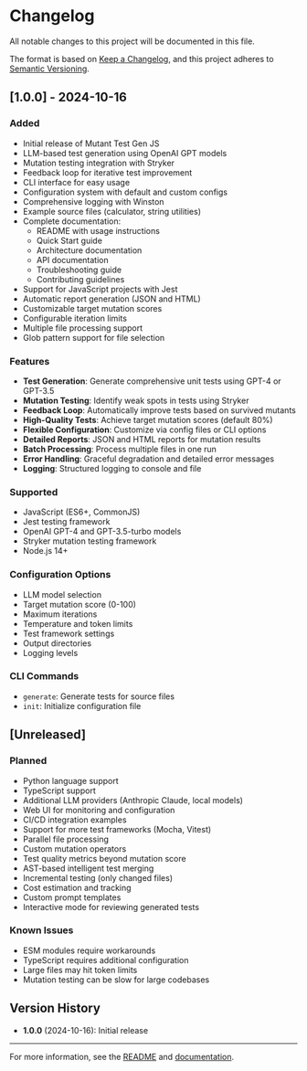 # Changelog

All notable changes to this project will be documented in this file.

The format is based on [Keep a Changelog](https://keepachangelog.com/en/1.0.0/),
and this project adheres to [Semantic Versioning](https://semver.org/spec/v2.0.0.html).

## [1.0.0] - 2024-10-16

### Added

- Initial release of Mutant Test Gen JS
- LLM-based test generation using OpenAI GPT models
- Mutation testing integration with Stryker
- Feedback loop for iterative test improvement
- CLI interface for easy usage
- Configuration system with default and custom configs
- Comprehensive logging with Winston
- Example source files (calculator, string utilities)
- Complete documentation:
  - README with usage instructions
  - Quick Start guide
  - Architecture documentation
  - API documentation
  - Troubleshooting guide
  - Contributing guidelines
- Support for JavaScript projects with Jest
- Automatic report generation (JSON and HTML)
- Customizable target mutation scores
- Configurable iteration limits
- Multiple file processing support
- Glob pattern support for file selection

### Features

- **Test Generation**: Generate comprehensive unit tests using GPT-4 or GPT-3.5
- **Mutation Testing**: Identify weak spots in tests using Stryker
- **Feedback Loop**: Automatically improve tests based on survived mutants
- **High-Quality Tests**: Achieve target mutation scores (default 80%)
- **Flexible Configuration**: Customize via config files or CLI options
- **Detailed Reports**: JSON and HTML reports for mutation results
- **Batch Processing**: Process multiple files in one run
- **Error Handling**: Graceful degradation and detailed error messages
- **Logging**: Structured logging to console and file

### Supported

- JavaScript (ES6+, CommonJS)
- Jest testing framework
- OpenAI GPT-4 and GPT-3.5-turbo models
- Stryker mutation testing framework
- Node.js 14+

### Configuration Options

- LLM model selection
- Target mutation score (0-100)
- Maximum iterations
- Temperature and token limits
- Test framework settings
- Output directories
- Logging levels

### CLI Commands

- `generate`: Generate tests for source files
- `init`: Initialize configuration file

## [Unreleased]

### Planned

- Python language support
- TypeScript support
- Additional LLM providers (Anthropic Claude, local models)
- Web UI for monitoring and configuration
- CI/CD integration examples
- Support for more test frameworks (Mocha, Vitest)
- Parallel file processing
- Custom mutation operators
- Test quality metrics beyond mutation score
- AST-based intelligent test merging
- Incremental testing (only changed files)
- Cost estimation and tracking
- Custom prompt templates
- Interactive mode for reviewing generated tests

### Known Issues

- ESM modules require workarounds
- TypeScript requires additional configuration
- Large files may hit token limits
- Mutation testing can be slow for large codebases

## Version History

- **1.0.0** (2024-10-16): Initial release

---

For more information, see the [README](README.md) and [documentation](docs/).
